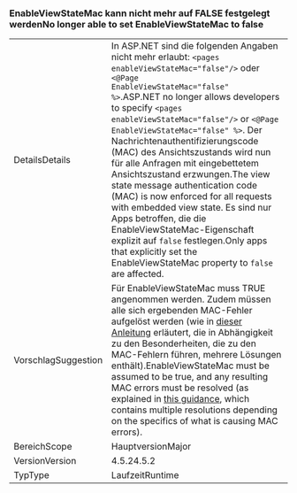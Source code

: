 ### <a name="no-longer-able-to-set-enableviewstatemac-to-false"></a><span data-ttu-id="772b5-101">EnableViewStateMac kann nicht mehr auf FALSE festgelegt werden</span><span class="sxs-lookup"><span data-stu-id="772b5-101">No longer able to set EnableViewStateMac to false</span></span>

|   |   |
|---|---|
|<span data-ttu-id="772b5-102">Details</span><span class="sxs-lookup"><span data-stu-id="772b5-102">Details</span></span>|<span data-ttu-id="772b5-103">In ASP.NET sind die folgenden Angaben nicht mehr erlaubt: <code>&lt;pages enableViewStateMac=&quot;false&quot;/&gt;</code> oder <code>&lt;@Page EnableViewStateMac=&quot;false&quot; %&gt;</code>.</span><span class="sxs-lookup"><span data-stu-id="772b5-103">ASP.NET no longer allows developers to specify <code>&lt;pages enableViewStateMac=&quot;false&quot;/&gt;</code> or <code>&lt;@Page EnableViewStateMac=&quot;false&quot; %&gt;</code>.</span></span> <span data-ttu-id="772b5-104">Der Nachrichtenauthentifizierungscode (MAC) des Ansichtszustands wird nun für alle Anfragen mit eingebettetem Ansichtszustand erzwungen.</span><span class="sxs-lookup"><span data-stu-id="772b5-104">The view state message authentication code (MAC) is now enforced for all requests with embedded view state.</span></span> <span data-ttu-id="772b5-105">Es sind nur Apps betroffen, die die EnableViewStateMac-Eigenschaft explizit auf <code>false</code> festlegen.</span><span class="sxs-lookup"><span data-stu-id="772b5-105">Only apps that explicitly set the EnableViewStateMac property to <code>false</code> are affected.</span></span>|
|<span data-ttu-id="772b5-106">Vorschlag</span><span class="sxs-lookup"><span data-stu-id="772b5-106">Suggestion</span></span>|<span data-ttu-id="772b5-107">Für EnableViewStateMac muss TRUE angenommen werden. Zudem müssen alle sich ergebenden MAC-Fehler aufgelöst werden (wie in [dieser Anleitung](https://support.microsoft.com/kb/2915218) erläutert, die in Abhängigkeit zu den Besonderheiten, die zu den MAC-Fehlern führen, mehrere Lösungen enthält).</span><span class="sxs-lookup"><span data-stu-id="772b5-107">EnableViewStateMac must be assumed to be true, and any resulting MAC errors must be resolved (as explained in [this guidance](https://support.microsoft.com/kb/2915218), which contains multiple resolutions depending on the specifics of what is causing MAC errors).</span></span>|
|<span data-ttu-id="772b5-108">Bereich</span><span class="sxs-lookup"><span data-stu-id="772b5-108">Scope</span></span>|<span data-ttu-id="772b5-109">Hauptversion</span><span class="sxs-lookup"><span data-stu-id="772b5-109">Major</span></span>|
|<span data-ttu-id="772b5-110">Version</span><span class="sxs-lookup"><span data-stu-id="772b5-110">Version</span></span>|<span data-ttu-id="772b5-111">4.5.2</span><span class="sxs-lookup"><span data-stu-id="772b5-111">4.5.2</span></span>|
|<span data-ttu-id="772b5-112">Typ</span><span class="sxs-lookup"><span data-stu-id="772b5-112">Type</span></span>|<span data-ttu-id="772b5-113">Laufzeit</span><span class="sxs-lookup"><span data-stu-id="772b5-113">Runtime</span></span>|

